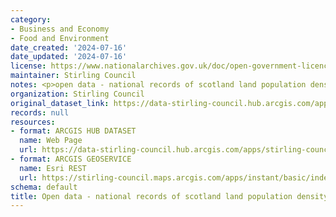 ```yaml
---
category:
- Business and Economy
- Food and Environment
date_created: '2024-07-16'
date_updated: '2024-07-16'
license: https://www.nationalarchives.gov.uk/doc/open-government-licence/version/3/
maintainer: Stirling Council
notes: <p>open data - national records of scotland land population density mid-2022</p>
organization: Stirling Council
original_dataset_link: https://data-stirling-council.hub.arcgis.com/apps/stirling-council::open-data-national-records-of-scotland-land-population-density-mid-2022-2
records: null
resources:
- format: ARCGIS HUB DATASET
  name: Web Page
  url: https://data-stirling-council.hub.arcgis.com/apps/stirling-council::open-data-national-records-of-scotland-land-population-density-mid-2022-2
- format: ARCGIS GEOSERVICE
  name: Esri REST
  url: https://stirling-council.maps.arcgis.com/apps/instant/basic/index.html?appid=a36ead5ce6554b39a66caa80d1395562
schema: default
title: Open data - national records of scotland land population density mid-2022
---
```


